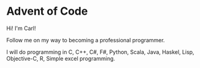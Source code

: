 # Advent of Code

Hi! I'm Carl!

Follow me on my way to becoming a professional programmer.

I will do programming in C, C++, C#, F#, Python, Scala, Java, Haskel, Lisp, Objective-C, R, Simple excel programming.
